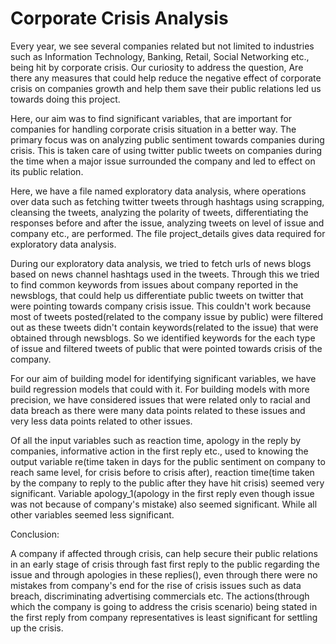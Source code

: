 # Corporate Crisis Analysis

Every year, we see several companies related but not limited to industries such as Information Technology, Banking, Retail,
Social Networking etc., being hit by corporate crisis. Our curiosity to address the question, Are there any measures
that could help reduce the negative effect of corporate crisis on companies growth and help them save their public relations
led us towards doing this project.

Here, our aim was to find significant variables, that are important for companies for handling corporate crisis situation in a better way.
The primary focus was on analyzing public sentiment towards companies during crisis. This is taken care of using twitter 
public tweets on companies during the time when a major issue surrounded the company and led to effect on its public relation.

Here, we have a file named exploratory data analysis, where operations over data such as fetching twitter tweets through hashtags using scrapping, cleansing the tweets, analyzing the polarity of tweets, differentiating the responses before and after the issue, analyzing tweets on level of issue and company etc., are performed. The file project_details gives data required for exploratory data analysis.

During our exploratory data analysis, we tried to fetch urls of news blogs based on news channel hashtags used in the tweets. Through this we tried to find common keywords from issues about company reported in the newsblogs, that could help us differentiate public tweets on twitter that were pointing towards company crisis issue. This couldn't work because most of tweets posted(related to the company issue by public) were filtered out as these tweets didn't contain keywords(related to the issue) that were obtained through newsblogs. So we identified keywords for the each type of issue and filtered tweets of public that were pointed towards crisis of the company.

For our aim of building model for identifying significant variables, we have build regression models that could with it. For building models with more precision, we have considered issues that were related only to racial and data breach as there were many data points related to these issues and very less data points related to other issues.

Of all the input variables such as reaction time, apology in the reply by companies, informative action in the first reply etc., used to knowing the output variable re(time taken in days for the public sentiment on company to reach same level, for crisis before to crisis after), reaction time(time taken by the company to reply to the public after they have hit crisis) seemed very significant. Variable apology_1(apology in the first reply even though issue was not because of company's mistake) also seemed significant. While all other variables seemed less significant.

Conclusion:

A company if affected through crisis, can help secure their public relations in an early stage of crisis through fast first reply to the public regarding the issue and through apologies in these replies(), even through there were no mistakes from company's end for the rise of crisis issues such as data breach, discriminating advertising commercials etc. The actions(through which the company is going to address the crisis scenario) being stated in the first reply from company representatives is least significant for settling up the crisis.  
